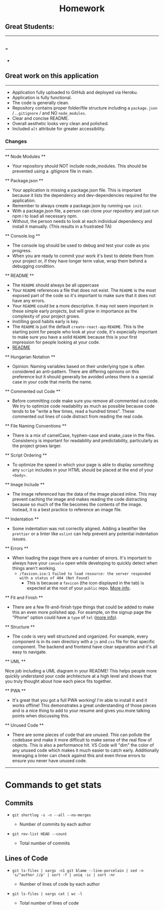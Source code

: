 # <center> Homework

## Great Students:

---

## -

-

## Great work on this application

---

- Application fully uploaded to GitHub and deployed via Heroku.
- Application is fully functional.
- The code is generally clean.
- Repository contains proper folder/file structure including a `package.json` / .`.gitignore` / and NO `node_modules`.
- Clear and concise README.
- Overall aesthetic looks very clean and polished.
- Included `alt` attribute for greater accessibility.

### Changes

---

** Node Modules **

- Your repository should NOT include node_modules. This should be prevented using a .gitignore file in main.

** Package.json **

- Your application is missing a package.json file. This is important because it lists the dependency and dev-dependencies required for the application.
- Remember to always create a package.json by running `npm init`.
- With a package.json file, a person can clone your repository and just run npm i to load all necessary npm.
- Without, the person needs to look at each individual dependency and install it manually. (This results in a frustrated TA)

** Console.log **

- The console log should be used to debug and test your code as you progress.
- When you are ready to commit your work it's best to delete them from your project or, if they have longer term value, wrap them behind a debugging condition.

** README **

- The `README` should always be all uppercase
- Your `README` references a file that does not exist. The `README` is the most exposed part of the code so it's important to make sure that it does not have any errors.
- Your `README` could be a more descriptive. It may not seem important in these simple early projects, but will grow in importance as the complexity of your project grows.
- Instilling good habits early is key.
- The `README` is just the default `create-react-app` `README`. This is the starting point for people who look at your code, it's expecially important to make sure you have a solid `README` because this is your first impression for people looking at your code.
- [README](https://medium.com/@meakaakka/a-beginners-guide-to-writing-a-kickass-readme-7ac01da88ab3)

** Hungarian Notation **

- Opinion: Naming variables based on their underlying type is often considered an anti-pattern. There are differing opinions on this preference but it should generally be avoided unless there is a special case in your code that merits the name.

** Commented out Code **

- Before committing code make sure you remove all commented out code. We try to optimize code readability as much as possible because code tends to be "write a few times, read a hundred times". These commented out lines of code distract from reading the real code.

** File Naming Conventions **

- There is a mix of camelCase, hyphen-case and snake_case in the files. Consistency is important for readability and predictability, particularly as the project grows larger.

** Script Ordering **

- To optimize the speed in which your page is able to display _something_ any `script` includes in your HTML should be placed at the end of your `<body>`.

** Image Include **

- The image referenced has the data of the image placed inline. This may prevent caching the image and makes reading the code distracting because so much of the file becomes the contents of the image. Instead, it is a best practice to reference an image file.

** Indentation **

- Some indentation was not correctly aligned. Adding a beatifier like `prettier` or a linter like `eslint` can help prevent any potential indentation issues.

** Errors **

- When loading the page there are a number of errors. It's important to always have your `console` open while developing to quickly detect when things aren't working.
  - `/favicon.ico:1 Failed to load resource: the server responded with a status of 404 (Not Found)`
    - This is because a `favicon` (the icon displayed in the tab) is expected at the root of your `public` repo. [More info](https://www.w3.org/2005/10/howto-favicon).

** Fit and Finish **

- There are a few fit-and-finish type things that could be added to make this an even more polished app. For example, on the signup page the "Phone" option could have a `type` of `tel` ([more info](https://www.w3schools.com/tags/att_input_type_tel.asp)).

** Structure **

- The code is very well structured and organized. For example, every component is in its own directory with a `js` and `css` file for that specific component. The backend and frontend have clear separation and it's all easy to navigate.

** UML **

Nice job including a UML diagram in your README! This helps people more quickly understand your code architecture at a high level and shows that you truly thought about how each piece fits together.

** PWA **

- It's great that you got a full PWA working! I'm able to install it and it works offline! This demonstrates a great understanding of those pieces and is a nice thing to add to your resume and gives you more talking points when discussing this.

** Unused Code **

- There are some pieces of code that are unused. This can pollute the codebase and make it more difficult to make sense of the real flow of objects. This is also a performance hit. VS Code will "dim" the color of any unused code which makes it much easier to catch early. Additionally leveraging a linter can check against this and even throw errors to ensure you never have unused code.

---

# Commands to get stats

## Commits

- `git shortlog -s -n --all --no-merges`

  - Number of commits by each author

- `git rev-list HEAD --count`

  - Total number of commits

## Lines of Code

- `git ls-files | xargs -n1 git blame --line-porcelain | sed -n 's/^author //p' | sort -f | uniq -ic | sort -nr`

  - Number of lines of code by each author

- `git ls-files | xargs cat | wc -l`

  - Total number of lines of code
